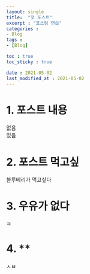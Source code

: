 ```yaml
---
layout: single
title:  "첫 포스트"
excerpt : "포스팅 연습"
categories : 
- Blog
tags :
- [Blog]

toc : true
toc_sticky : true

date : 2021-05-02
last_modified_at : 2021-05-02
---
```


# 1. 포스트 내용  
없음  
있음

# 2. 포스트 먹고싶  

블루베리가 먹고싶다

# 3. 우유가 없다  
ㅋ

# 4. **
ㅅㅂ